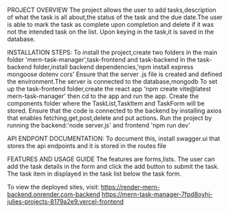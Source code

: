 PROJECT OVERVIEW
The project allows the user to add tasks,description of what the task is all about,the status of the task and the due date.The user is able to mark the task as complete upon completion and delete if it was not the intended task on the list.
Upon keying in the task,it is saved in the database.

INSTALLATION STEPS:
To install the project,create two folders in the main folder 'mern-task-manager',task-frontend and task-backend
In the task-backend folder,install  backend  dependencies,'npm install express mongoose 
dotenv cors'
Ensure that the server .js file is created and defined the environment.The server is connected to the database,mongodb
To set up the task-frontend folder,create the react app 'npm create vite@latest mern-task-manager' then cd to the app and run the app.
Create the components folder where the TaskList,TaskItem and TaskForm will be stored.
Ensure that the code is connected to the backend by installing axios that enables fetching,get,post,delete and put actions.
Run the project by running the backend:'node server.js' and frontend 'npm run dev'

API ENDPONT DOCUMENTATION:
To document this, install swagger.ui that  stores the api endpoints and it is stored in the routes file

FEATURES AND USAGE GUIDE
The features are forms,lists.
The user can add the task details in the form and click the add button to submit the task.
The task item in displayed in the task list below the task form.

To view the deployed sites, visit:
https://render-mern-backend.onrender.com-backend
https://mern-task-manager-7fpd8oyhj-julies-projects-8179a2e9.vercel-frontend